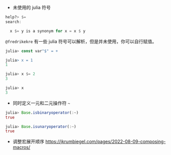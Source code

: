 

- 未使用的 julia 符号
```jl
help?> $=
search:

  x $= y is a synonym for x = x $ y
```

`@fredrikekre` 有一些 julia 符号可以解析，但是并未使用，你可以自行赋值。
```jl
julia> const var"$" = +

julia> x = 1
1

julia> x $= 2
3

julia> x
3
```


- 同时定义一元和二元操作符 `~`
```jl
julia> Base.isbinaryoperator(:~)
true

julia> Base.isunaryoperator(:~)
true
```

- 调整宏展开顺序
https://jkrumbiegel.com/pages/2022-08-09-composing-macros/
